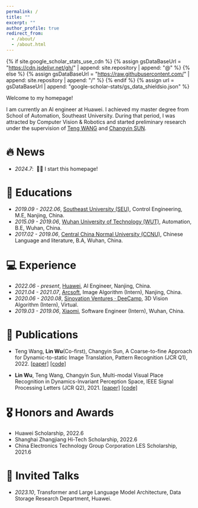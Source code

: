 ```yaml
---
permalink: /
title: ""
excerpt: ""
author_profile: true
redirect_from: 
  - /about/
  - /about.html
---
```


{% if site.google_scholar_stats_use_cdn %}
{% assign gsDataBaseUrl = "https://cdn.jsdelivr.net/gh/" | append: site.repository | append: "@" %}
{% else %}
{% assign gsDataBaseUrl = "https://raw.githubusercontent.com/" | append: site.repository | append: "/" %}
{% endif %}
{% assign url = gsDataBaseUrl | append: "google-scholar-stats/gs_data_shieldsio.json" %}

<span class='anchor' id='about-me'></span>

Welcome to my homepage!

I am currently an AI engineer at Huawei. I achieved my master degree from School of Automation, Southeast University. During that period, I was attracted by Computer Vision & Robotics and started preliminary research under the supervision of [Teng WANG](https://www.researchgate.net/profile/Teng-Wang-45) and [Changyin SUN](https://www.researchgate.net/profile/Changyin-Sun). 
<!-- My research interest revolve around computer vision, multimodal learning and various robotics applications. -->


# 🔥 News
- *2024.7*: &nbsp;🎉🎉 I start this homepage!

# 📖 Educations
- *2019.09 - 2022.06*, [Southeast University (SEU)](https://www.seu.edu.cn/english/22456/list.htm), Control Engineering, M.E, Nanjing, China.
- *2015.09 - 2019.06*, [Wuhan University of Technology (WUT)](http://english.whut.edu.cn/abo/), Automation, B.E, Wuhan, China.
- *2017.02 - 2019.06*, [Central China Normal University (CCNU)](http://english.ccnu.edu.cn/About/About_CCNU.htm), Chinese Language and literature, B.A, Wuhan, China.

# 💻 Experience
- *2022.06 - present*, [Huawei](https://www.huawei.com/en/corporate-information), AI Engineer, Nanjing, China.
- *2021.04 - 2021.07*, [Arcsoft](https://www.arcsoft.com/corporate/about.html), Image Algorithm (Intern), Nanjing, China.
- *2020.06 - 2020.08*, [Sinovation Ventures · DeeCamp](https://www.sinovationventures.com/ai), 3D Vision Algorithm (Intern), Virtual.
- *2019.03 - 2019.06*, [Xiaomi](https://www.mi.com/uk/about/), Software Engineer (Intern), Wuhan, China.

# 📝 Publications 

<!-- <div class='paper-box'><div class='paper-box-image'><div><div class="badge">CVPR 2016</div><img src='images/500x300.png' alt="sym" width="100%"></div></div>
<div class='paper-box-text' markdown="1">

[Deep Residual Learning for Image Recognition](https://openaccess.thecvf.com/content_cvpr_2016/papers/He_Deep_Residual_Learning_CVPR_2016_paper.pdf)

**Kaiming He**, Xiangyu Zhang, Shaoqing Ren, Jian Sun

[**Project**](https://scholar.google.com/citations?view_op=view_citation&hl=zh-CN&user=DhtAFkwAAAAJ&citation_for_view=DhtAFkwAAAAJ:ALROH1vI_8AC) <strong><span class='show_paper_citations' data='DhtAFkwAAAAJ:ALROH1vI_8AC'></span></strong>
- Lorem ipsum dolor sit amet, consectetur adipiscing elit. Vivamus ornare aliquet ipsum, ac tempus justo dapibus sit amet. 
</div>
</div> -->

- Teng Wang, **Lin Wu**(Co-first), Changyin Sun, A Coarse-to-fine Approach for Dynamic-to-static Image Translation, Pattern Recognition (JCR Q1), 2022. [[paper]](https://doi.org/10.1016/j.patcog.2021.108373) [[code]](https://github.com/fiftywu/Coarse2Fine-DSIT)

- **Lin Wu**, Teng Wang, Changyin Sun, Multi-modal Visual Place Recognition in Dynamics-Invariant Perception Space, IEEE Signal Processing Letters (JCR Q2), 2021. [[paper]](https://doi.org/10.1109/lsp.2021.3123907) [[code]](https://github.com/fiftywu/Multimodal-VPR)


# 🎖 Honors and Awards

- Huawei Scholarship, 2022.6
- Shanghai Zhangjiang Hi-Tech Scholarship, 2022.6
- China Electronics Technology Group Corporation LES Scholarship, 2021.6
<!-- - National Encouragement Scholarship, three years in a row, 2016-2018 -->

<!-- <details> 
<summary>Scholarship</summary>
<pre>
- Huawei Scholarship, 2022.6
- Shanghai Zhangjiang Hi-Tech Scholarship, 2022.6
- China Electronics Technology Group Corporation LES Scholarship, 2021.6
- National Encouragement Scholarship, three years in a row, 2016-2018
</pre>
</details>


<details> 
<summary>Honors</summary>
<pre>
- Outstanding Graduate of SEU, 2022.6
- Outstanding Student Cadre of SEU, 2021.9
- Outstanding Graduate of WUT, 2019.6
- May Fourth Youth Medal of WUT, 2018.5
</pre>
</details>


<details> 
<summary>Competitions</summary>
<pre>
- Winner, Zhuhai Wanshan International Intelligent Vessel Competition (IIVC), 2020.11
- Second prize, National Postgraduate Mathematical Contest in Modeling (MCM), two years in a row, 2019-2020
- Meritorious Winner, American International MCM, 2018.2
- Second Prize, National Graduate Student MCM, 2017.12
</pre>
</details> -->


# 💬 Invited Talks
- *2023.10*, Transformer and Large Language Model Architecture, Data Storage Research Department, Huawei.
